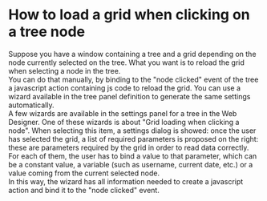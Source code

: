 # How to load a grid when clicking on a tree node

Suppose you have a window containing a tree and a grid depending on the node currently selected on the tree. What you want is to reload the grid when selecting a node in the tree.  
You can do that manually, by binding to the "node clicked" event of the tree a javascript action containing js code to reload the grid. You can use a wizard available in the tree panel definition to generate the same settings automatically.  
A few wizards are available in the settings panel for a tree in the Web Designer. One of these wizards is about "Grid loading when clicking a node". When selecting this item, a settings dialog is showed: once the user has selected the grid, a list of required parameters is proposed on the right: these are parameters required by the grid in order to read data correctly.  
For each of them, the user has to bind a value to that parameter, which can be a constant value, a variable \(such as username, current date, etc.\) or a value coming from the current selected node.  
In this way, the wizard has all information needed to create a javascript action and bind it to the "node clicked" event.

